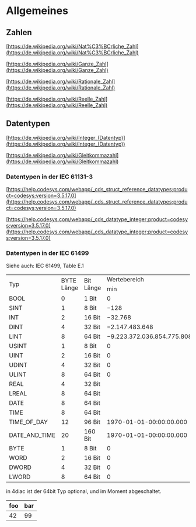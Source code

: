 # Allgemeines

## Zahlen

[https://de.wikipedia.org/wiki/Nat%C3%BCrliche_Zahl](https://de.wikipedia.org/wiki/Nat%C3%BCrliche_Zahl)

[https://de.wikipedia.org/wiki/Ganze_Zahl](https://de.wikipedia.org/wiki/Ganze_Zahl)

[https://de.wikipedia.org/wiki/Rationale_Zahl](https://de.wikipedia.org/wiki/Rationale_Zahl)

[https://de.wikipedia.org/wiki/Reelle_Zahl](https://de.wikipedia.org/wiki/Reelle_Zahl)

## Datentypen

[https://de.wikipedia.org/wiki/Integer_(Datentyp)](https://de.wikipedia.org/wiki/Integer_(Datentyp))

[https://de.wikipedia.org/wiki/Gleitkommazahl](https://de.wikipedia.org/wiki/Gleitkommazahl)

### Datentypen in der IEC 61131-3

[https://help.codesys.com/webapp/_cds_struct_reference_datatypes;product=codesys;version=3.5.17.0](https://help.codesys.com/webapp/_cds_struct_reference_datatypes;product=codesys;version=3.5.17.0)

[https://help.codesys.com/webapp/_cds_datatype_integer;product=codesys;version=3.5.17.0](https://help.codesys.com/webapp/_cds_datatype_integer;product=codesys;version=3.5.17.0)

### Datentypen in der IEC 61499

Siehe auch: IEC 61499, Table E.1

<table><tbody><tr><td rowspan="2">Typ</td><td rowspan="2">BYTE Länge</td><td rowspan="2">Bit Länge</td><td colspan="2">Wertebereich</td></tr><tr><td>min</td><td>max</td></tr><tr><td>BOOL</td><td>0</td><td>1 Bit</td><td>0</td><td>1</td></tr><tr><td>SINT</td><td>1</td><td>8 Bit</td><td>−128</td><td>127</td></tr><tr><td>INT</td><td>2</td><td>16 Bit</td><td>−32.768</td><td>32.767</td></tr><tr><td>DINT</td><td>4</td><td>32 Bit</td><td>−2.147.483.648</td><td>2.147.483.647</td></tr><tr><td>LINT</td><td>8</td><td>64 Bit</td><td>−9.223.372.036.854.775.808</td><td>9.223.372.036.854.775.807</td></tr><tr><td>USINT</td><td>1</td><td>8 Bit</td><td>0</td><td>255</td></tr><tr><td>UINT</td><td>2</td><td>16 Bit</td><td>0</td><td>65.535</td></tr><tr><td>UDINT</td><td>4</td><td>32 Bit</td><td>0</td><td>4.294.967.295</td></tr><tr><td>ULINT</td><td>8</td><td>64 Bit</td><td>0</td><td>18.446.744.073.709.551.615</td></tr><tr><td>REAL</td><td>4</td><td>32 Bit</td><td>&nbsp;</td><td>&nbsp;</td></tr><tr><td>LREAL</td><td>8</td><td>64 Bit</td><td>&nbsp;</td><td>&nbsp;</td></tr><tr><td>DATE</td><td>8</td><td>64 Bit</td><td>&nbsp;</td><td>&nbsp;</td></tr><tr><td>TIME</td><td>8</td><td>64 Bit</td><td>&nbsp;</td><td>&nbsp;</td></tr><tr><td>TIME_OF_DAY</td><td>12</td><td>96 Bit</td><td>1970-01-01-00:00:00.000</td><td>&nbsp;</td></tr><tr><td>DATE_AND_TIME</td><td>20</td><td>160 Bit</td><td>1970-01-01-00:00:00.000</td><td>&nbsp;</td></tr><tr><td>BYTE</td><td>1</td><td>8 Bit</td><td>0</td><td>255</td></tr><tr><td>WORD</td><td>2</td><td>16 Bit</td><td>0</td><td>65.535</td></tr><tr><td>DWORD</td><td>4</td><td>32 Bit</td><td>0</td><td>4.294.967.295</td></tr><tr><td>LWORD</td><td>8</td><td>64 Bit</td><td>0</td><td>18.446.744.073.709.551.615</td></tr></tbody></table>

in 4diac ist der 64bit Typ optional, und im Moment abgeschaltet.

| foo | bar |
| --- | --- |
| 42 | 99 |
